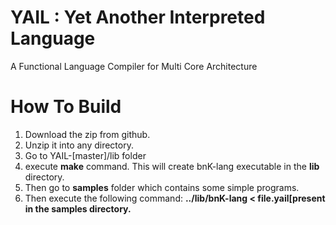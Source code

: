 YAIL : Yet Another Interpreted Language
=======================================

A Functional Language Compiler for Multi Core Architecture

How To Build
============
1. Download the zip from github.
2. Unzip it into any directory.
3. Go to YAIL-[master]/lib folder
4. execute <b>make</b> command. This will create bnK-lang executable in the <b>lib</b> directory.
5. Then go to <b>samples</b> folder which contains some simple programs.
6. Then execute the following command: <strong>../lib/bnK-lang &lt; file.yail[present in the <b>samples</b> directory.</strong>


